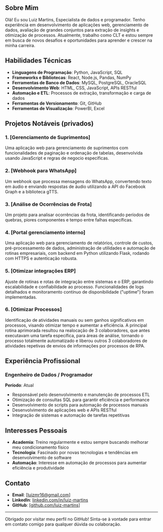 ## Sobre Mim

Olá! Eu sou Luiz Martins, Especialista de dados e programador. Tenho experiência em desenvolvimento de aplicações web, gerenciamento de dados, avaliação de grandes conjuntos para extração de insights e otimização de processos. Atualmente, trabalho como CLT e estou sempre em busca de novos desafios e oportunidades para aprender e crescer na minha carreira.

## Habilidades Técnicas

- **Linguagens de Programação**: Python, JavaScript, SQL
- **Frameworks e Bibliotecas**: React, Node.js, Pandas, NumPy
- **Ferramentas de Banco de Dados**: MySQL, PostgreSQL, OracleSQL
- **Desenvolvimento Web**: HTML, CSS, JavaScript, APIs RESTful
- **Automação e ETL**: Processos de extração, transformação e carga de dados
- **Ferramentas de Versionamento**: Git, GitHub
- **Ferramentas de Visualização**: PowerBI, Excel

## Projetos Notáveis (privados)

### 1. [Gerenciamento de Suprimentos]
Uma aplicação web para gerenciamento de suprimentos com funcionalidades de paginação e ordenação de tabelas, desenvolvida usando JavaScript e regras de negocio especificas.

### 2. [Webhook para WhatsApp]
Um webhook que processa mensagens do WhatsApp, convertendo texto em áudio e enviando respostas de áudio utilizando a API do Facebook Graph e a biblioteca gTTS.

### 3. [Análise de Ocorrências de Frota]
Um projeto para analisar ocorrências da frota, identificando períodos de quebras, piores componentes e tempo entre falhas específicas.

### 4. [Portal gerenciamento interno]
Uma aplicação web para gerenciamento de relatórios, controle de custos, pré-processamento de dados, administração de utilidades e automação de rotinas empresariais, com backend em Python utilizando Flask, rodando com HTTPS e autenticação robusta.

### 5. [Otimizar integrações ERP]
Ajuste de rotinas e rotas de integração entre sistemas e o ERP, garantindo escalabilidade e confiabilidade ao processo. Funcionalidades de logs detalhados e monitoramento contínuo de disponibilidade ("uptime") foram implementadas.

### 6. [Otimizar Processos]
Identificação de atividades manuais ou sem ganhos significativos em processos, visando otimizar tempo e aumentar a eficiência. A principal rotina aprimorada resultou na realocação de 3 colaboradores, que antes executavam uma tarefa específica, para áreas de análise, tornando o processo totalmente automatizado e liberou outros 3 colaboradores de atividades repetivas de envios de informações por processos de RPA. 

## Experiência Profissional

### Engenheiro de Dados / Programador 
**Período**: Atual
- Responsável pelo desenvolvimento e manutenção de processos ETL
- Otimização de consultas SQL para garantir eficiência e performance
- Desenvolvimento de scripts para automação de processos manuais
- Desenvolvimento de aplicações web e APIs RESTful
- Integração de sistemas e automação de tarefas repetitivas

## Interesses Pessoais

- **Academia**: Treino regularmente e estou sempre buscando melhorar meu condicionamento físico
- **Tecnologia**: Fascinado por novas tecnologias e tendências em desenvolvimento de software
- **Automação**: Interesse em automação de processos para aumentar eficiência e produtividade

## Contato

- **Email**: [luizmr16@gmail.com]
- **LinkedIn**: [linkedin.com/in/luiz-martins](https://linkedin.com/in/luiz-martins)
- **GitHub**: [[github.com/luiz-martins](https://github.com/LuizMartinsz)]

---

Obrigado por visitar meu perfil no GitHub! Sinta-se à vontade para entrar em contato comigo para qualquer dúvida ou colaboração.
